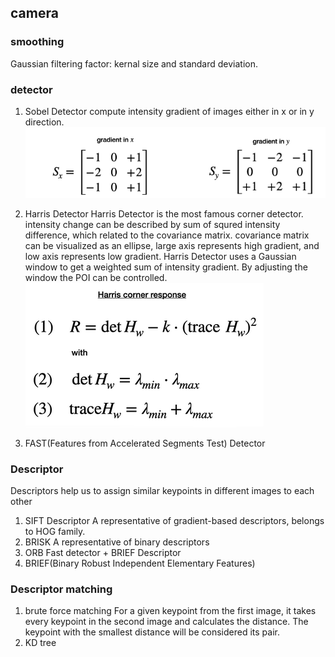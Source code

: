 ## camera
### smoothing
Gaussian filtering factor: kernal size and standard deviation.

### detector
1) Sobel Detector
compute intensity gradient of images either in x or in y direction.
![image info](./docs/sobel_operator.PNG)

2) Harris Detector
Harris Detector is the most famous corner detector.
intensity change can be described by sum of squred intensity difference, which related to the covariance matrix. covariance matrix can be visualized as  an ellipse, large axis represents high gradient, and low axis represents low gradient. Harris Detector uses a Gaussian window to get a weighted sum of intensity gradient. By adjusting the window the POI can be controlled.
![image info](./docs/Harris_corner_response.png)
3) FAST(Features from Accelerated Segments Test) Detector

### Descriptor
Descriptors help us to assign similar keypoints in different images to each other
1) SIFT Descriptor
A representative of gradient-based descriptors, belongs to HOG family.
2) BRISK
A representative of binary descriptors
3) ORB
Fast detector + BRIEF Descriptor
4) BRIEF(Binary Robust Independent Elementary Features)



### Descriptor matching
1) brute force matching
 For a given keypoint from the first image, it takes every keypoint in the second image and calculates the distance. The keypoint with the smallest distance will be considered its pair.
2) KD tree



